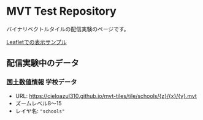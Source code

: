 # MVT Test Repository

バイナリベクトルタイルの配信実験のページです。

[Leafletでの表示サンプル][デモ]

## 配信実験中のデータ

### [国土数値情報] 学校データ
- URL: https://cieloazul310.github.io/mvt-tiles/tile/schools/{z}/{x}/{y}.mvt
- ズームレベル8〜15
- レイヤ名: `"schools"`

[デモ]: http://cieloazul310.github.io/mvt-tiles/
[国土数値情報]: http://nlftp.mlit.go.jp/ksj/
